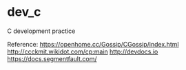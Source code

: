 # dev_c
C development practice





























Reference:
    https://openhome.cc/Gossip/CGossip/index.html
    http://ccckmit.wikidot.com/cp:main
    http://devdocs.io
    https://docs.segmentfault.com/
